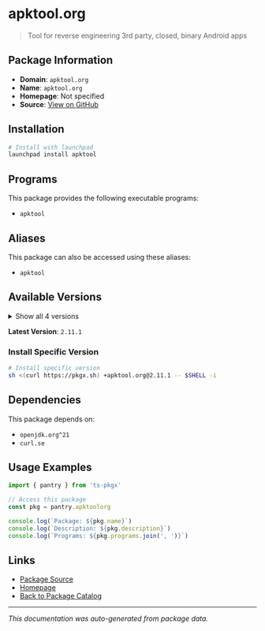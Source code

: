 # apktool.org

> Tool for reverse engineering 3rd party, closed, binary Android apps

## Package Information

- **Domain**: `apktool.org`
- **Name**: `apktool.org`
- **Homepage**: Not specified
- **Source**: [View on GitHub](https://github.com/pkgxdev/pantry/tree/main/projects/apktool.org/package.yml)

## Installation

```bash
# Install with launchpad
launchpad install apktool
```

## Programs

This package provides the following executable programs:

- `apktool`

## Aliases

This package can also be accessed using these aliases:

- `apktool`

## Available Versions

<details>
<summary>Show all 4 versions</summary>

- `2.11.1`, `2.11.0`, `2.10.0`, `2.9.3`

</details>

**Latest Version**: `2.11.1`

### Install Specific Version

```bash
# Install specific version
sh <(curl https://pkgx.sh) +apktool.org@2.11.1 -- $SHELL -i
```

## Dependencies

This package depends on:

- `openjdk.org^21`
- `curl.se`

## Usage Examples

```typescript
import { pantry } from 'ts-pkgx'

// Access this package
const pkg = pantry.apktoolorg

console.log(`Package: ${pkg.name}`)
console.log(`Description: ${pkg.description}`)
console.log(`Programs: ${pkg.programs.join(', ')}`)
```

## Links

- [Package Source](https://github.com/pkgxdev/pantry/tree/main/projects/apktool.org/package.yml)
- [Homepage](#)
- [Back to Package Catalog](../package-catalog.md)

---

*This documentation was auto-generated from package data.*
